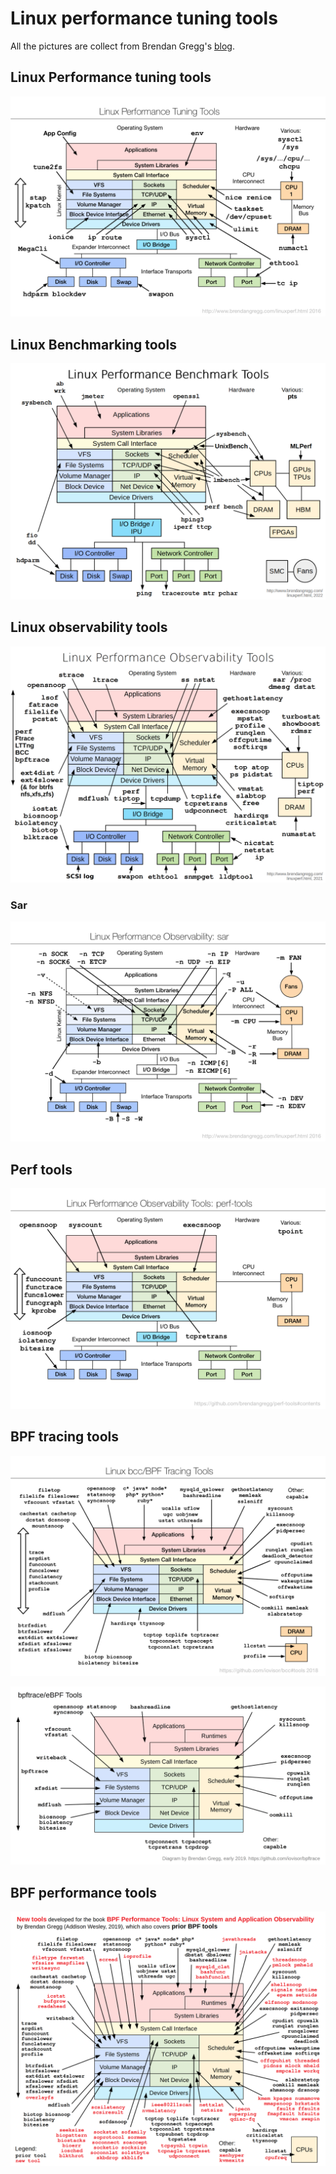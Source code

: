 # Linux performance tuning tools

All the pictures are collect from Brendan Gregg's
[blog](https://www.brendangregg.com/).

## Linux Performance tuning tools

![](../../../images/performance/linux_tuning_tools.png)

## Linux Benchmarking tools

![](../../../images/performance/linux_benchmarking_tools.png)

## Linux observability tools

![](../../../images/performance/linux_observability_tools.png)

### Sar

![](../../../images/performance/linux_observability_sar.png)

## Perf tools

![](../../../images/performance/perf-tools_2016.png)

## BPF tracing tools

![](../../../images/performance/bcc_tracing_tools.png)

![](../../../images/performance/linux_bpftrace_tools.png)

## BPF performance tools

![](../../../images/performance/bpf_book_tools.png)
